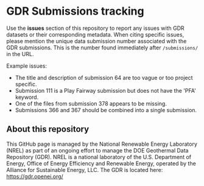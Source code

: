 # GDR Submissions tracking
Use the **issues** section of this repository to report any issues with GDR datasets or their corresponding metadata.  When citing specific issues, please mention the unique data submission number associated with the GDR submissions.  This is the number found immediately after `/submissions/` in the URL.

Example issues:
* The title and description of submission 64 are too vague or too project specific.
* Submission 111 is a Play Fairway submission but does not have the 'PFA' keyword.
* One of the files from submission 378 appears to be missing.
* Submissions 366 and 367 should be combined into a single submission.

## About this repository
This GitHub page is managed by the National Renewable Energy Laboratory (NREL) as part of an ongoing effort to manage the DOE Geothermal Data Repository (GDR).  NREL is a national laboratory of the U.S. Department of Energy, Office of Energy Efficiency and Renewable Energy, operated by the Alliance for Sustainable Energy, LLC.  The GDR is located here: https://gdr.openei.org/
